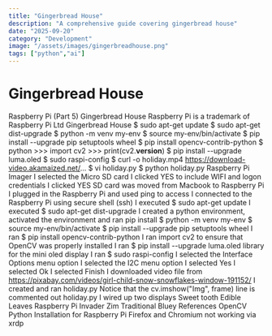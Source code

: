 ```yaml
---
title: "Gingerbread House"
description: "A comprehensive guide covering gingerbread house"
date: "2025-09-20"
category: "Development"
image: "/assets/images/gingerbreadhouse.png"
tags: ["python","ai"]
---
```


# Gingerbread House

Raspberry Pi (Part 5) Gingerbread House Raspberry Pi is a trademark of Raspberry Pi Ltd Gingerbread House $ sudo apt-get update $ sudo apt-get dist-upgrade $ python -m venv my-env $ source my-env/bin/activate $ pip install --upgrade pip setuptools wheel $ pip install opencv-contrib-python $ python >>> import cv2 >>> print(cv2.__version__) $ pip install --upgrade luma.oled $ sudo raspi-config $ curl -o holiday.mp4 https://download-video.akamaized.net/... $ vi holiday.py $ python holiday.py Raspberry Pi Imager I selected the Micro SD card I clicked YES to include WIFI and logon credentials I clicked YES SD card was moved from Macbook to Raspberry Pi I plugged in the Raspberry Pi and used ping to access I connected to the Raspberry Pi using secure shell (ssh) I executed $ sudo apt-get update I executed $ sudo apt-get dist-upgrade I created a python environment, activated the environment and ran pip install $ python -m venv my-env $ source my-env/bin/activate $ pip install --upgrade pip setuptools wheel I ran $ pip install opencv-contrib-python I ran import cv2 to ensure that OpenCV was properly installed I ran $ pip install --upgrade luma.oled library for the mini oled display I ran $ sudo raspi-config I selected the Interface Options menu option I selected the I2C menu option I selected Yes I selected Ok I selected Finish I downloaded video file from https://pixabay.com/videos/girl-child-snow-snowflakes-window-191152/ I created and ran holiday.py Notice that the cv.imshow("Img", frame) line is commented out holiday.py I wired up two displays Sweet tooth Edible Leaves Raspberry Pi Invader Zim Traditional Bluey References OpenCV Python Installation for Raspberry Pi Firefox and Chromium not working via xrdp
